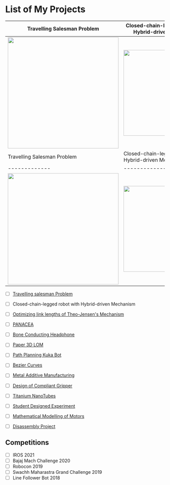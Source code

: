 # List of My Projects

| Travelling Salesman Problem  | Closed-chain-legged robot with Hybrid-driven Mechanism | Optimizing link lengths of Theo-Jensen's Mechanism |PANACEA|
| ------------- | ------------- | ------------- | ------------- |
| <a href="/electronics/ti_electronics/README.md#texas-instruments-evaluation-board-electronics"><img src="electronics/ti_electronics/images/ti_eval_board_1.jpg" width="350"></a>| <a href="electronics/micro_driver_electronics/README.md#micro-driver-electronics"><img src="electronics/micro_driver_electronics/images/microdriver_board_v2.jpg" width="270"></a>  | <a href="https://github.com/open-dynamic-robot-initiative/master-board#master-board"><img src="electronics/images/master_board_1.jpg" width="270"></a>  |<a href="electronics/details/details_wiring.md#details-wiring"><img src="electronics/images/encoder_wiring_micro_driver.png" width="270"></a> |
| Travelling Salesman Problem  | Closed-chain-legged robot with Hybrid-driven Mechanism | Optimizing link lengths of Theo-Jensen's Mechanism |PANACEA|
| ------------- | ------------- | ------------- | ------------- |
| <a href="/electronics/ti_electronics/README.md#texas-instruments-evaluation-board-electronics"><img src="electronics/ti_electronics/images/ti_eval_board_1.jpg" width="350"></a>| <a href="electronics/micro_driver_electronics/README.md#micro-driver-electronics"><img src="electronics/micro_driver_electronics/images/microdriver_board_v2.jpg" width="270"></a>  | <a href="https://github.com/open-dynamic-robot-initiative/master-board#master-board"><img src="electronics/images/master_board_1.jpg" width="270"></a>  |<a href="electronics/details/details_wiring.md#details-wiring"><img src="electronics/images/encoder_wiring_micro_driver.png" width="270"></a> |

- [ ] [Travelling salesman Problem]()
- [ ] Closed-chain-legged robot with Hybrid-driven Mechanism
- [ ] [Optimizing link lengths of Theo-Jensen's Mechanism]()
- [ ] [PANACEA]()
- [ ] [Bone Conducting Headphone]()
- [ ] [Paper 3D LOM]()
- [ ] [Path Planning Kuka Bot]()
- [ ] [Bezier Curves]()
- [ ] [Metal Additive Manufacturing](https://docs.google.com/presentation/d/19KLw-CRvMaCQPSGXqd44P0TIlssJ90v2_gtvdTW02Ng/edit#slide=id.p)
- [ ] [Design of Compliant Gripper]()
- [ ] [Titanium NanoTubes]()
- [ ] [Student Designed Experiment]()
- [ ] [Mathematical Modelling of Motors]()
- [ ] [Disassembly Project](https://docs.google.com/presentation/d/1x9--k5ceChA7rfNUJ0Ouza83KQWaTfdecITDHePwBLI/edit#slide=id.g452cec4887_2_1)



## Competitions

- [ ] IROS 2021
- [ ] Bajaj Mach Challenge 2020
- [ ] Robocon 2019
- [ ] Swachh Maharastra Grand Challenge 2019
- [ ] Line Follower Bot 2018
